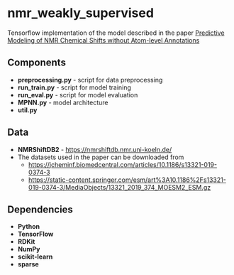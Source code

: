 # nmr_weakly_supervised
Tensorflow implementation of the model described in the paper [Predictive Modeling of NMR Chemical Shifts without Atom-level Annotations]()

## Components
- **preprocessing.py** - script for data preprocessing
- **run_train.py** - script for model training
- **run_eval.py** - script for model evaluation
- **MPNN.py** - model architecture
- **util.py**

## Data
- **NMRShiftDB2** - https://nmrshiftdb.nmr.uni-koeln.de/
- The datasets used in the paper can be downloaded from
  - https://jcheminf.biomedcentral.com/articles/10.1186/s13321-019-0374-3
  - https://static-content.springer.com/esm/art%3A10.1186%2Fs13321-019-0374-3/MediaObjects/13321_2019_374_MOESM2_ESM.gz
  
## Dependencies
- **Python**
- **TensorFlow**
- **RDKit**
- **NumPy**
- **scikit-learn**
- **sparse**
